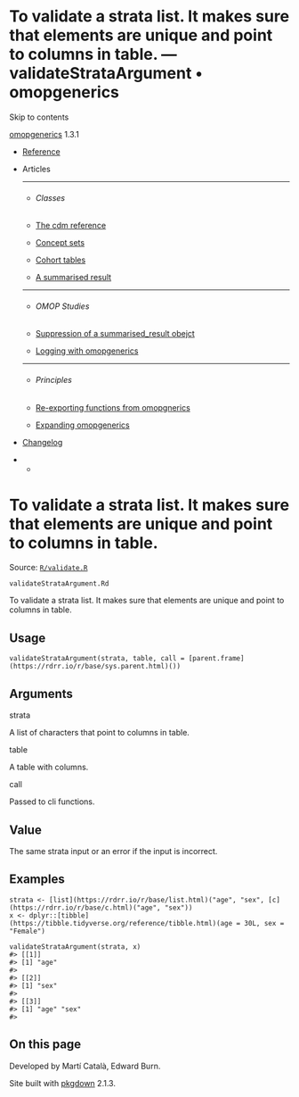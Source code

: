 # To validate a strata list. It makes sure that elements are unique and point to columns in table. — validateStrataArgument • omopgenerics

Skip to contents

[omopgenerics](../index.html) 1.3.1

  * [Reference](../reference/index.html)
  * Articles
    * * * *

    * ###### Classes

    * [The cdm reference](../articles/cdm_reference.html)
    * [Concept sets](../articles/codelists.html)
    * [Cohort tables](../articles/cohorts.html)
    * [A summarised result](../articles/summarised_result.html)
    * * * *

    * ###### OMOP Studies

    * [Suppression of a summarised_result obejct](../articles/suppression.html)
    * [Logging with omopgenerics](../articles/logging.html)
    * * * *

    * ###### Principles

    * [Re-exporting functions from omopgnerics](../articles/reexport.html)
    * [Expanding omopgenerics](../articles/expanding_omopgenerics.html)
  * [Changelog](../news/index.html)


  *   * [](https://github.com/darwin-eu/omopgenerics/)



# To validate a strata list. It makes sure that elements are unique and point to columns in table.

Source: [`R/validate.R`](https://github.com/darwin-eu/omopgenerics/blob/v1.3.1/R/validate.R)

`validateStrataArgument.Rd`

To validate a strata list. It makes sure that elements are unique and point to columns in table.

## Usage
    
    
    validateStrataArgument(strata, table, call = [parent.frame](https://rdrr.io/r/base/sys.parent.html)())

## Arguments

strata
    

A list of characters that point to columns in table.

table
    

A table with columns.

call
    

Passed to cli functions.

## Value

The same strata input or an error if the input is incorrect.

## Examples
    
    
    strata <- [list](https://rdrr.io/r/base/list.html)("age", "sex", [c](https://rdrr.io/r/base/c.html)("age", "sex"))
    x <- dplyr::[tibble](https://tibble.tidyverse.org/reference/tibble.html)(age = 30L, sex = "Female")
    
    validateStrataArgument(strata, x)
    #> [[1]]
    #> [1] "age"
    #> 
    #> [[2]]
    #> [1] "sex"
    #> 
    #> [[3]]
    #> [1] "age" "sex"
    #> 
    
    

## On this page

Developed by Martí Català, Edward Burn.

Site built with [pkgdown](https://pkgdown.r-lib.org/) 2.1.3.
